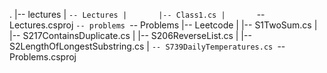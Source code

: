 .
|-- lectures
|   `-- Lectures
|       |-- Class1.cs
|       `-- Lectures.csproj
`-- problems
    `-- Problems
        |-- Leetcode
        |   |-- S1TwoSum.cs
        |   |-- S217ContainsDuplicate.cs
        |   |-- S206ReverseList.cs
        |   |-- S2LengthOfLongestSubstring.cs
        |   `-- S739DailyTemperatures.cs
        `-- Problems.csproj
